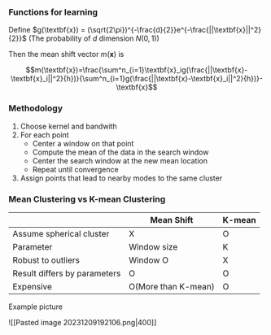 
### Functions for learning
Define $g(\textbf{x}) = (\sqrt{2\pi})^{-\frac{d}{2}}e^{-\frac{||\textbf{x}||^2}{2}}$ (The probability of $d$ dimension $N(0,1)$)

Then the mean shift vector $m(\textbf{x})$ is

$$m(\textbf{x})=\frac{\sum^n_{i=1}\textbf{x}_ig(\frac{||\textbf{x}-\textbf{x}_i||^2}{h})}{\sum^n_{i=1}g(\frac{||\textbf{x}-\textbf{x}_i||^2}{h})}-\textbf{x}$$

### Methodology
1. Choose kernel and bandwith
2. For each point
	- Center a window on that point
	- Compute the mean of the data in the search window
	- Center the search window at the new mean location
	- Repeat until convergence
3. Assign points that lead to nearby modes to the same cluster

### Mean Clustering vs K-mean Clustering


| | Mean Shift | K-mean |  
| - | -------- | -------- |  
| Assume spherical cluster | X | O |  
| Parameter | Window size | K |
| Robust to outliers | Window O | X |
| Result differs by parameters | O | O |
| Expensive | O(More than K-mean) | O |


Example picture

![[Pasted image 20231209192106.png|400]]


